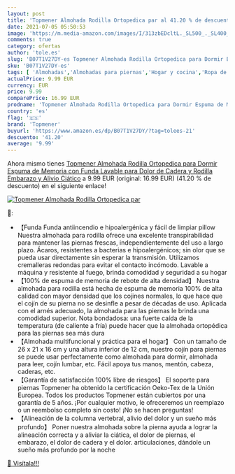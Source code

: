 ```yaml
---
layout: post
title: 'Topmener Almohada Rodilla Ortopedica par al 41.20 % de descuento'
date: 2021-07-05 05:50:53
image: 'https://m.media-amazon.com/images/I/313zbEDcltL._SL500_._SL400_.jpg'
comments: true
category: ofertas
author: 'tole.es'
slug: 'B07T1V27DY-es Topmener Almohada Rodilla Ortopedica para Dormir Espuma de...'
sku: 'B07T1V27DY-es'
tags: [ 'Almohadas','Almohadas para piernas','Hogar y cocina','Ropa de cama y almohadas','Textiles del hogar','embarazo','topmener', ]
actualPrice: 9.99 EUR
currency: EUR
price: 9.99
comparePrice: 16.99 EUR
prodname: 'Topmener Almohada Rodilla Ortopedica para Dormir Espuma de Memoria con Funda Lavable para Dolor de Cadera y Rodilla  Embarazo y Alivio Ciático'
country: 'es'
flag: '🇪🇸'
brand: 'Topmener'
buyurl: 'https://www.amazon.es/dp/B07T1V27DY/?tag=tolees-21'
descuento: '41.20'
average: '9.99'
---
```


Ahora mismo tienes [Topmener Almohada Rodilla Ortopedica para Dormir Espuma de Memoria con Funda Lavable para Dolor de Cadera y Rodilla  Embarazo y Alivio Ciático](https://www.amazon.es/dp/B07T1V27DY/?tag=tolees-21) a 9.99 EUR (original: 16.99 EUR) (41.20 %  de descuento) en el siguiente enlace!

[![Topmener Almohada Rodilla Ortopedica par](https://m.media-amazon.com/images/I/313zbEDcltL._SL500_._SL400_.jpg)](https://www.amazon.es/dp/B07T1V27DY/?tag=tolees-21)

🔎:

- 【Funda Funda antiincendio e hipoalergénica y fácil de limpiar pillow Nuestra almohada para rodilla ofrece una excelente transpirabilidad para mantener las piernas frescas, independientemente del uso a largo plazo. Ácaros, resistentes a bacterias e hipoalergénicos; sin olor que se pueda usar directamente sin esperar la transmisión. Utilizamos cremalleras redondas para evitar el contacto incómodo. Lavable a máquina y resistente al fuego, brinda comodidad y seguridad a su hogar
- 【100% de espuma de memoria de rebote de alta densidad】 Nuestra almohada para rodilla está hecha de espuma de memoria 100% de alta calidad con mayor densidad que los cojines normales, lo que hace que el cojín de su pierna no se desinfle a pesar de décadas de uso. Aplicada con el arnés adecuado, la almohada para las piernas le brinda una comodidad superior. Nota bondadosa: una fuerte caída de la temperatura (de caliente a fría) puede hacer que la almohada ortopédica para las piernas sea más dura
- 【Almohada multifuncional y práctica para el hogar】 Con un tamaño de 26 x 21 x 16 cm y una altura inferior de 12 cm, nuestro cojín para piernas se puede usar perfectamente como almohada para dormir, almohada para leer, cojín lumbar, etc. Fácil apoya tus manos, mentón, cabeza, caderas, etc.
- 【Garantía de satisfacción 100% libre de riesgos】 El soporte para piernas Topmener ha obtenido la certificación Oeko-Tex de la Unión Europea. Todos los productos Topmener están cubiertos por una garantía de 5 años. ¡Por cualquier motivo, le ofreceremos un reemplazo o un reembolso completo sin costo! ¡No se hacen preguntas!
- 【Alineación de la columna vertebral, alivio del dolor y un sueño más profundo】 Poner nuestra almohada sobre la pierna ayuda a lograr la alineación correcta y a aliviar la ciática, el dolor de piernas, el embarazo, el dolor de cadera y el dolor. articulaciones, dándole un sueño más profundo por la noche

[🛒 Visítala!!!](https://www.amazon.es/dp/B07T1V27DY/?tag=tolees-21)
